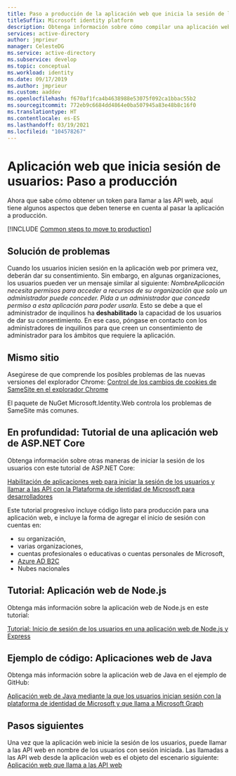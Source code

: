 ```yaml
---
title: Paso a producción de la aplicación web que inicia la sesión de los usuarios | Azure
titleSuffix: Microsoft identity platform
description: Obtenga información sobre cómo compilar una aplicación web que permita iniciar sesión a los usuarios (paso a producción)
services: active-directory
author: jmprieur
manager: CelesteDG
ms.service: active-directory
ms.subservice: develop
ms.topic: conceptual
ms.workload: identity
ms.date: 09/17/2019
ms.author: jmprieur
ms.custom: aaddev
ms.openlocfilehash: f670af1fca4b4638988e53075f092ca1bbac55b2
ms.sourcegitcommit: 772eb9c6684dd4864e0ba507945a83e48b8c16f0
ms.translationtype: HT
ms.contentlocale: es-ES
ms.lasthandoff: 03/19/2021
ms.locfileid: "104578267"
---
```

# <a name="web-app-that-signs-in-users-move-to-production"></a>Aplicación web que inicia sesión de usuarios: Paso a producción

Ahora que sabe cómo obtener un token para llamar a las API web, aquí tiene algunos aspectos que deben tenerse en cuenta al pasar la aplicación a producción.

[!INCLUDE [Common steps to move to production](../../../includes/active-directory-develop-scenarios-production.md)]

## <a name="troubleshooting"></a>Solución de problemas
Cuando los usuarios inicien sesión en la aplicación web por primera vez, deberán dar su consentimiento. Sin embargo, en algunas organizaciones, los usuarios pueden ver un mensaje similar al siguiente: *NombreAplicación necesita permisos para acceder a recursos de su organización que solo un administrador puede conceder. Pida a un administrador que conceda permiso a esta aplicación para poder usarla.*
Esto se debe a que el administrador de inquilinos ha **deshabilitado** la capacidad de los usuarios de dar su consentimiento. En ese caso, póngase en contacto con los administradores de inquilinos para que creen un consentimiento de administrador para los ámbitos que requiere la aplicación.

## <a name="same-site"></a>Mismo sitio

Asegúrese de que comprende los posibles problemas de las nuevas versiones del explorador Chrome: [Control de los cambios de cookies de SameSite en el explorador Chrome](howto-handle-samesite-cookie-changes-chrome-browser.md)

El paquete de NuGet Microsoft.Identity.Web controla los problemas de SameSite más comunes.

## <a name="deep-dive-aspnet-core-web-app-tutorial"></a>En profundidad: Tutorial de una aplicación web de ASP.NET Core

Obtenga información sobre otras maneras de iniciar la sesión de los usuarios con este tutorial de ASP.NET Core: 

[Habilitación de aplicaciones web para iniciar la sesión de los usuarios y llamar a las API con la Plataforma de identidad de Microsoft para desarrolladores](https://github.com/Azure-Samples/ms-identity-aspnetcore-webapp-tutorial)

Este tutorial progresivo incluye código listo para producción para una aplicación web, e incluye la forma de agregar el inicio de sesión con cuentas en:

- su organización,
- varias organizaciones,
- cuentas profesionales o educativas o cuentas personales de Microsoft,
- [Azure AD B2C](../../active-directory-b2c/overview.md)
- Nubes nacionales

## <a name="tutorial-nodejs-web-app"></a>Tutorial: Aplicación web de Node.js

Obtenga más información sobre la aplicación web de Node.js en este tutorial:

[Tutorial: Inicio de sesión de los usuarios en una aplicación web de Node.js y Express](https://docs.microsoft.com/azure/active-directory/develop/tutorial-v2-nodejs-webapp-msal)

## <a name="sample-code-java-web-app"></a>Ejemplo de código: Aplicaciones web de Java

Obtenga más información sobre la aplicación web de Java en el ejemplo de GitHub: 

[Aplicación web de Java mediante la que los usuarios inician sesión con la plataforma de identidad de Microsoft y que llama a Microsoft Graph](https://github.com/Azure-Samples/ms-identity-java-webapp)

## <a name="next-steps"></a>Pasos siguientes

Una vez que la aplicación web inicie la sesión de los usuarios, puede llamar a las API web en nombre de los usuarios con sesión iniciada. Las llamadas a las API web desde la aplicación web es el objeto del escenario siguiente: [Aplicación web que llama a las API web](scenario-web-app-call-api-overview.md)